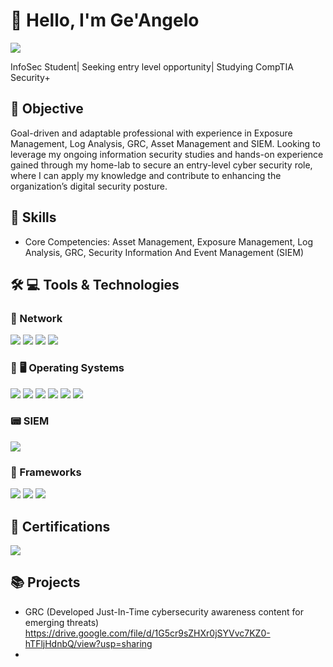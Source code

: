 # :wave: Hello, I'm Ge'Angelo
<a href="https://www.linkedin.com/in/geangelo-irby/"><img src="https://img.shields.io/badge/-Ge'AngeloIrby-0072b1?&style=for-the-badge&logo=linkedin&logoColor=white" /></a>



InfoSec Student| Seeking entry level opportunity| Studying CompTIA Security+

## :dart: Objective


Goal-driven and adaptable professional with experience in Exposure Management, Log Analysis, GRC, Asset Management and SIEM. Looking to leverage my ongoing information security studies and hands-on experience gained through my home-lab to secure an entry-level cyber security role, where I can apply my knowledge and contribute to enhancing the organization’s digital security posture.


## :palms_up_together: Skills


* Core Competencies: Asset Management, Exposure Management, Log Analysis, GRC, Security Information And Event Management (SIEM)






## :hammer_and_wrench: :computer: Tools & Technologies


### :satellite: Network
<div>
    <img src="https://img.shields.io/badge/-Snort3-FF4500?&style=for-the-badge&logo=Snort3&logoColor=white" />
    <img src="https://img.shields.io/badge/-pfSense-1679A7?&style=for-the-badge&logo=pfSense&logoColor=white" />
    <img src="https://img.shields.io/badge/-Apache_Server-D22128?&style=for-the-badge&logo=Apache&logoColor=white" />
    <img src="https://img.shields.io/badge/-Metasploitable-3498DB?&style=for-the-badge&logo=Metasploitable&logoColor=white" />

    
 
</div>

### :iphone: :desktop_computer: Operating Systems
<div>
   <img src="https://img.shields.io/badge/-Windows-0078D6?&style=for-the-badge&logo=Windows&logoColor=white" />
   <img src="https://img.shields.io/badge/-Mac_OS-000000?&style=for-the-badge&logo=Apple&logoColor=white" />
   <img src="https://img.shields.io/badge/-Kali_Linux-557C94?&style=for-the-badge&logo=Kali_Linux&logoColor=white" />
   <img src="https://img.shields.io/badge/-Ubuntu-E95420?&style=for-the-badge&logo=Ubuntu&logoColor=white" />
   <img src="https://img.shields.io/badge/-Android-3DDC84?&style=for-the-badge&logo=Android&logoColor=white" />
   <img src="https://img.shields.io/badge/-iOS-000000?&style=for-the-badge&logo=Apple&logoColor=white" />
</div>

### :pager: SIEM
<div>

  <img src="https://img.shields.io/badge/-Splunk-000000?&style=for-the-badge&logo=Splunk&logoColor=white" />
  
</div>

### :white_square_button: Frameworks
<div>

  <img src="https://img.shields.io/badge/-NIST-00529B?&style=for-the-badge&logo=NIST&logoColor=white" />
  <img src="https://img.shields.io/badge/-CIS_18-1E4A75?&style=for-the-badge&logo=CIS&logoColor=white" />
  <img src="https://img.shields.io/badge/-MITRE_ATT&CK-000000?&style=for-the-badge&logo=MITRE&logoColor=white" />
  
</div>

## :scroll: Certifications

<div>
<img src="https://img.shields.io/badge/-XM_Cyber_Exposure_Management_Expert-98FF98?&style=for-the-badge&logoColor=white" />

</div>

## :books: Projects
- GRC (Developed Just-In-Time cybersecurity awareness content for emerging threats) https://drive.google.com/file/d/1G5cr9sZHXr0jSYVvc7KZ0-hTFljHdnbQ/view?usp=sharing
- 


